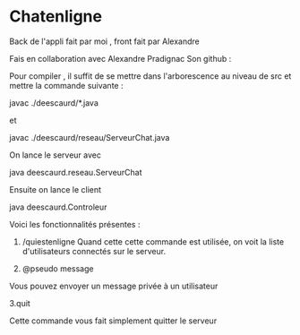 # Chatenligne
Back de l'appli fait par moi , front fait par Alexandre

Fais en collaboration avec Alexandre Pradignac
Son github :


Pour compiler , il suffit de se mettre dans l'arborescence au niveau de src et mettre la commande suivante : 

javac ./deescaurd/*.java

et

javac ./deescaurd/reseau/ServeurChat.java

On lance le serveur avec

java deescaurd.reseau.ServeurChat

Ensuite on lance le client

java deescaurd.Controleur



Voici les fonctionnalités présentes : 

1. /quiestenligne
Quand cette cette commande est utilisée, on voit la liste d'utilisateurs connectés sur le serveur.


3. @pseudo message

Vous pouvez envoyer un message privée à un utilisateur
 

3.quit

Cette commande vous fait simplement quitter le serveur

